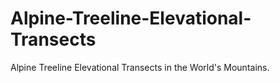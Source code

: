 # Alpine-Treeline-Elevational-Transects
Alpine Treeline Elevational Transects in the World's Mountains.
